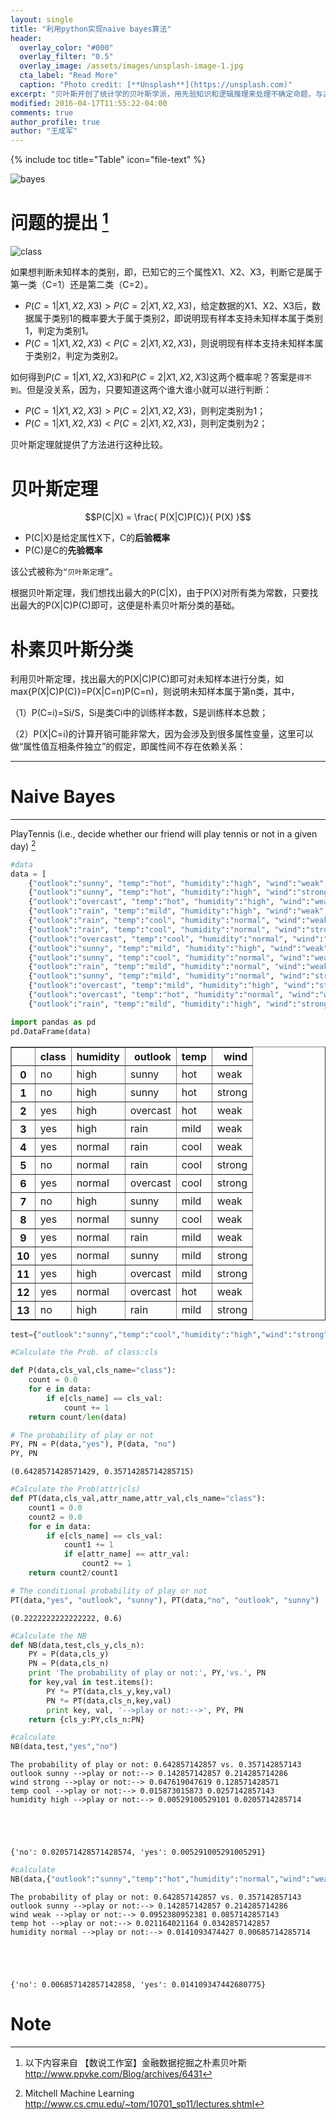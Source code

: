 ```yaml
---
layout: single
title: "利用python实现naive bayes算法"
header:
  overlay_color: "#000"
  overlay_filter: "0.5"
  overlay_image: /assets/images/unsplash-image-1.jpg
  cta_label: "Read More"
  caption: "Photo credit: [**Unsplash**](https://unsplash.com)"
excerpt: "贝叶斯开创了统计学的贝叶斯学派，用先验知识和逻辑推理来处理不确定命题，与古老的频率学派分庭抗礼，频率学派只从数据中获得信息，完全不考虑先验知识，即人的经验。本文尝试利用python实现朴素贝叶斯分类。"
modified: 2016-04-17T11:55:22-04:00
comments: true
author_profile: true
author: "王成军"
---
```


{% include toc title="Table" icon="file-text" %}

![bayes](http://oaf2qt3yk.bkt.clouddn.com/a480dab63165c18682d80e1f621f111a.png)


# 问题的提出 [^note]
[^note]: 以下内容来自 【数说工作室】金融数据挖掘之朴素贝叶斯 http://www.ppvke.com/Blog/archives/6431

![class](http://oaf2qt3yk.bkt.clouddn.com/42a7d8a07672e28d10d24897487340d3.png)

如果想判断未知样本的类别，即，已知它的三个属性X1、X2、X3，判断它是属于第一类（C=1）还是第二类（C=2）。

 - $P(C=1|X1,X2,X3)>P(C=2|X1,X2,X3)$，给定数据的X1、X2、X3后，数据属于类别1的概率要大于属于类别2，即说明现有样本支持未知样本属于类别1，判定为类别1。
 - $P(C=1|X1,X2,X3)<P(C=2|X1,X2,X3)$，则说明现有样本支持未知样本属于类别2，判定为类别2。

如何得到$P(C=1|X1,X2,X3)$和$P(C=2|X1,X2,X3)$这两个概率呢？答案是`得不到`。但是没关系，因为，只要知道这两个谁大谁小就可以进行判断：

- $P(C=1|X1,X2,X3)>P(C=2|X1,X2,X3)$，则判定类别为1；
- $P(C=1|X1,X2,X3)<P(C=2|X1,X2,X3)$，则判定类别为2；

贝叶斯定理就提供了方法进行这种比较。

# 贝叶斯定理

$$P(C|X) = \frac{ P(X|C)P(C)}{ P(X) }$$

- P(C|X)是给定属性X下，C的**后验概率**
- P(C)是C的**先验概率**

该公式被称为`“贝叶斯定理”`。

根据贝叶斯定理，我们想找出最大的P(C|X)，由于P(X)对所有类为常数，只要找出最大的P(X|C)P(C)即可，这便是朴素贝叶斯分类的基础。

# 朴素贝叶斯分类

利用贝叶斯定理，找出最大的P(X|C)P(C)即可对未知样本进行分类，如max{P(X|C)P(C)}=P(X|C=n)P(C=n)，则说明未知样本属于第n类，其中，

（1）P(C=i)=Si/S，Si是类Ci中的训练样本数，S是训练样本总数；

（2）P(X|C=i)的计算开销可能非常大，因为会涉及到很多属性变量，这里可以做“属性值互相条件独立”的假定，即属性间不存在依赖关系：



---
# Naive Bayes
---

PlayTennis (i.e., decide whether our friend will play tennis or not in a given day) [^Mitchell]

[^Mitchell]: Mitchell Machine Learning http://www.cs.cmu.edu/~tom/10701_sp11/lectures.shtml



```python
#data
data = [
    {"outlook":"sunny", "temp":"hot", "humidity":"high", "wind":"weak", "class":"no" },
    {"outlook":"sunny", "temp":"hot", "humidity":"high", "wind":"strong", "class":"no" },
    {"outlook":"overcast", "temp":"hot", "humidity":"high", "wind":"weak", "class":"yes" },
    {"outlook":"rain", "temp":"mild", "humidity":"high", "wind":"weak", "class":"yes" },
    {"outlook":"rain", "temp":"cool", "humidity":"normal", "wind":"weak", "class":"yes" },
    {"outlook":"rain", "temp":"cool", "humidity":"normal", "wind":"strong", "class":"no" },
    {"outlook":"overcast", "temp":"cool", "humidity":"normal", "wind":"strong", "class":"yes" },
    {"outlook":"sunny", "temp":"mild", "humidity":"high", "wind":"weak", "class":"no" },
    {"outlook":"sunny", "temp":"cool", "humidity":"normal", "wind":"weak", "class":"yes" },
    {"outlook":"rain", "temp":"mild", "humidity":"normal", "wind":"weak", "class":"yes" },  
    {"outlook":"sunny", "temp":"mild", "humidity":"normal", "wind":"strong", "class":"yes" },
    {"outlook":"overcast", "temp":"mild", "humidity":"high", "wind":"strong", "class":"yes" },
    {"outlook":"overcast", "temp":"hot", "humidity":"normal", "wind":"weak", "class":"yes" },
    {"outlook":"rain", "temp":"mild", "humidity":"high", "wind":"strong", "class":"no" }]
```


```python
import pandas as pd
pd.DataFrame(data)
```




<div>
<table border="1" class="dataframe">
  <thead>
    <tr style="text-align: right;">
      <th></th>
      <th>class</th>
      <th>humidity</th>
      <th>outlook</th>
      <th>temp</th>
      <th>wind</th>
    </tr>
  </thead>
  <tbody>
    <tr>
      <th>0</th>
      <td>no</td>
      <td>high</td>
      <td>sunny</td>
      <td>hot</td>
      <td>weak</td>
    </tr>
    <tr>
      <th>1</th>
      <td>no</td>
      <td>high</td>
      <td>sunny</td>
      <td>hot</td>
      <td>strong</td>
    </tr>
    <tr>
      <th>2</th>
      <td>yes</td>
      <td>high</td>
      <td>overcast</td>
      <td>hot</td>
      <td>weak</td>
    </tr>
    <tr>
      <th>3</th>
      <td>yes</td>
      <td>high</td>
      <td>rain</td>
      <td>mild</td>
      <td>weak</td>
    </tr>
    <tr>
      <th>4</th>
      <td>yes</td>
      <td>normal</td>
      <td>rain</td>
      <td>cool</td>
      <td>weak</td>
    </tr>
    <tr>
      <th>5</th>
      <td>no</td>
      <td>normal</td>
      <td>rain</td>
      <td>cool</td>
      <td>strong</td>
    </tr>
    <tr>
      <th>6</th>
      <td>yes</td>
      <td>normal</td>
      <td>overcast</td>
      <td>cool</td>
      <td>strong</td>
    </tr>
    <tr>
      <th>7</th>
      <td>no</td>
      <td>high</td>
      <td>sunny</td>
      <td>mild</td>
      <td>weak</td>
    </tr>
    <tr>
      <th>8</th>
      <td>yes</td>
      <td>normal</td>
      <td>sunny</td>
      <td>cool</td>
      <td>weak</td>
    </tr>
    <tr>
      <th>9</th>
      <td>yes</td>
      <td>normal</td>
      <td>rain</td>
      <td>mild</td>
      <td>weak</td>
    </tr>
    <tr>
      <th>10</th>
      <td>yes</td>
      <td>normal</td>
      <td>sunny</td>
      <td>mild</td>
      <td>strong</td>
    </tr>
    <tr>
      <th>11</th>
      <td>yes</td>
      <td>high</td>
      <td>overcast</td>
      <td>mild</td>
      <td>strong</td>
    </tr>
    <tr>
      <th>12</th>
      <td>yes</td>
      <td>normal</td>
      <td>overcast</td>
      <td>hot</td>
      <td>weak</td>
    </tr>
    <tr>
      <th>13</th>
      <td>no</td>
      <td>high</td>
      <td>rain</td>
      <td>mild</td>
      <td>strong</td>
    </tr>
  </tbody>
</table>
</div>




```python
test={"outlook":"sunny","temp":"cool","humidity":"high","wind":"strong"}
```


```python
#Calculate the Prob. of class:cls

def P(data,cls_val,cls_name="class"):
    count = 0.0     
    for e in data:
        if e[cls_name] == cls_val:
            count += 1
    return count/len(data)
```


```python
# The probability of play or not
PY, PN = P(data,"yes"), P(data, "no")
PY, PN
```




    (0.6428571428571429, 0.35714285714285715)




```python
#Calculate the Prob(attr|cls)
def PT(data,cls_val,attr_name,attr_val,cls_name="class"):
    count1 = 0.0
    count2 = 0.0
    for e in data:
        if e[cls_name] == cls_val:
            count1 += 1
            if e[attr_name] == attr_val:
                count2 += 1
    return count2/count1
```


```python
# The conditional probability of play or not
PT(data,"yes", "outlook", "sunny"), PT(data,"no", "outlook", "sunny")
```




    (0.2222222222222222, 0.6)




```python
#Calculate the NB
def NB(data,test,cls_y,cls_n):
    PY = P(data,cls_y)
    PN = P(data,cls_n)
    print 'The probability of play or not:', PY,'vs.', PN
    for key,val in test.items():
        PY *= PT(data,cls_y,key,val)
        PN *= PT(data,cls_n,key,val)
        print key, val, '-->play or not:-->', PY, PN
    return {cls_y:PY,cls_n:PN}
```


```python
#calculate     
NB(data,test,"yes","no")
```

    The probability of play or not: 0.642857142857 vs. 0.357142857143
    outlook sunny -->play or not:--> 0.142857142857 0.214285714286
    wind strong -->play or not:--> 0.047619047619 0.128571428571
    temp cool -->play or not:--> 0.015873015873 0.0257142857143
    humidity high -->play or not:--> 0.00529100529101 0.0205714285714





    {'no': 0.020571428571428574, 'yes': 0.005291005291005291}




```python
#calculate  
NB(data,{"outlook":"sunny","temp":"hot","humidity":"normal","wind":"weak"},"yes","no")
```

    The probability of play or not: 0.642857142857 vs. 0.357142857143
    outlook sunny -->play or not:--> 0.142857142857 0.214285714286
    wind weak -->play or not:--> 0.0952380952381 0.0857142857143
    temp hot -->play or not:--> 0.021164021164 0.0342857142857
    humidity normal -->play or not:--> 0.0141093474427 0.00685714285714





    {'no': 0.006857142857142858, 'yes': 0.014109347442680775}



# Note
